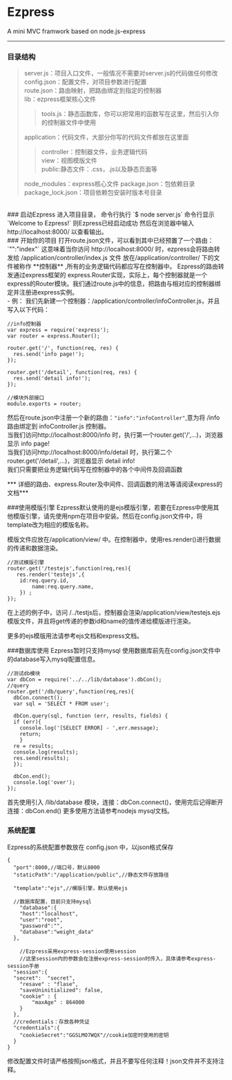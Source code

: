 # Ezpress
A mini MVC framwork based on node.js-express

---

### 目录结构
>server.js：项目入口文件，一般情况不需要对server.js的代码做任何修改  
>config.json：配置文件，对项目参数进行配置  
>route.json：路由映射，把路由绑定到指定的控制器  
>lib：ezpress框架核心文件
>>tools.js：静态函数库，你可以把常用的函数写在这里，然后引入你的控制器文件中使用
>
>application：代码文件，大部分你写的代码文件都放在这里面   
>>controller：控制器文件，业务逻辑代码   
>>view：视图模版文件  
>>public:静态文件：.css，.js以及静态页面等   
>
>node_modules：express核心文件
>package.json：包依赖目录
>package_lock.json：项目依赖包安装时版本号目录
>

<br/>
### 启动Ezpress
进入项目目录，
命令行执行 `$ node server.js`
命令行显示 `Welcome to Ezpress!` 则Ezpress已经启动成功
然后在浏览器中输入 http://localhost:8000/ 以查看输出。
<br/>
### 开始你的项目 
打开route.json文件，可以看到其中已经预置了一个路由：`"":"index"`
这意味着当你访问 http://localhost:8000/ 时，ezpress会将路由转发给 /application/controller/index.js 文件   
放在/application/controller/ 下的文件被称作 **控制器** ,所有的业务逻辑代码都应写在控制器中。  
Ezpress的路由转发通过express框架的 express.Router实现，实际上，每个控制器就是一个express的Router模块。我们通过route.js中的信息，把路由与相对应的控制器绑定并注册进express实例。
<br/>
- 例：
我们先新建一个控制器：/application/controller/infoController.js，并且写入以下代码：

```
//info控制器
var express = require('express');
var router = express.Router();

router.get('/', function(req, res) {
  res.send('info page!');
});

router.get('/detail', function(req, res) {
  res.send('detail info!');
});

//模块外部接口
module.exports = router;
```
然后在route.json中注册一个新的路由：`"info":"infoController"`,意为将 /info 路由绑定到 infoController.js 控制器。  
当我们访问http://localhost:8000/info 时，执行第一个router.get('/',...)，浏览器显示 info page!  
当我们访问http://localhost:8000/info/detail 时，执行第二个router.get('/detail',...)，浏览器显示 detail info!  
我们只需要把业务逻辑代码写在控制器中的各个中间件及回调函数

*** 详细的路由、express.Router及中间件、回调函数的用法等请阅读express的文档***

###使用模版引擎
Ezpress默认使用的是ejs模版引擎，若要在Ezpress中使用其他模版引擎，请先使用npm在项目中安装。然后在config.json文件中，将template改为相应的模版名称。

模版文件应放在/application/view/ 中。在控制器中，使用res.render()进行数据的传递和数据渲染。
```
//测试模版引擎
router.get('/testejs',function(req,res){
   res.render('testejs',{
    id:req.query.id,
        name:req.query.name,
    }) ;
});
```
在上述的例子中，访问 /../testjs后，控制器会渲染/application/view/testejs.ejs模版文件，并且将get传递的参数id和name的值传递给模版进行渲染。

更多的ejs模版用法请参考ejs文档和express文档。

###数据库使用
Ezpress暂时只支持mysql
使用数据库前先在config.json文件中的database写入mysql配置信息。

```
//测试db模块
var dbCon = require('../../lib/database').dbCon();
//query
router.get('/db/query',function(req,res){
  dbCon.connect();
  var sql = 'SELECT * FROM user';

  dbCon.query(sql, function (err, results, fields) {
  if (err){
    console.log('[SELECT ERROR] - ',err.message);
    return;
    }
  re = results;
  console.log(results);
  res.send(results);
  });

  dbCon.end();
  console.log('over');
});
```
首先使用引入 /lib/database 模块，连接：dbCon.connect()，使用完后记得断开连接：dbCon.end()
更多使用方法请参考nodejs mysql文档。

### 系统配置
Ezpress的系统配置参数放在 config.json 中，以json格式保存
```
{
  "port":8000,//端口号，默认8000
  "staticPath":"/application/public",//静态文件存放路径
  
  "template":"ejs",//模版引擎，默认使用ejs
  
  //数据库配置，目前只支持mysql
    "database":{
    "host":"localhost",
    "user":"root",
    "password":"",
    "database":"weight_data"
  },

    //Ezpress采用express-session使用session
    //这里session内的参数会在注册express-session时传入，具体请参考express-session手册
  "session":{
  "secret":  "secret", 
    "resave" : "flase",
    "saveUninitialized": false,
    "cookie" : {
        "maxAge" : 864000
    }
  },
  //credentials：存放各种凭证
  "credentials":{
    "cookieSecret":"GGSLMO7WQX"//cookie加密时使用的密钥
  }
}

```
修改配置文件时请严格按照json格式，并且不要写任何注释！json文件并不支持注释。